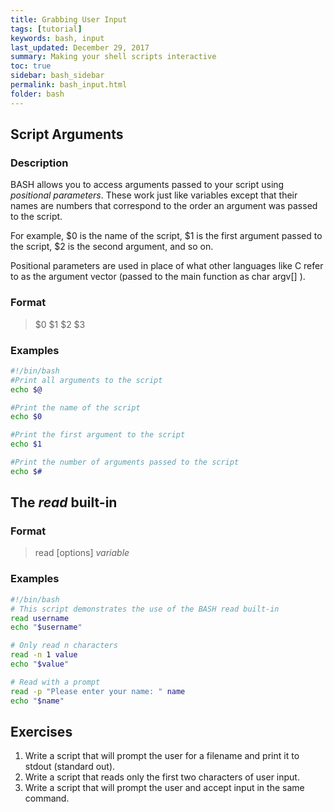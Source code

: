 ```yaml
---
title: Grabbing User Input
tags: [tutorial]
keywords: bash, input
last_updated: December 29, 2017
summary: Making your shell scripts interactive
toc: true
sidebar: bash_sidebar
permalink: bash_input.html
folder: bash
---
```


## Script Arguments

### Description
BASH allows you to access arguments passed to your script using *positional
parameters*.  These work just like variables except that their names are numbers
that correspond to the order an argument was passed to the script.

For example, $0 is the name of the script, $1 is the first argument passed to
the script, $2 is the second argument, and so on.

Positional parameters are used in place of what other languages like C refer to
as the argument vector (passed to the main function as char argv[] ).

### Format

>$0 $1 $2 $3

### Examples

```sh
#!/bin/bash
#Print all arguments to the script
echo $@

#Print the name of the script
echo $0

#Print the first argument to the script
echo $1

#Print the number of arguments passed to the script
echo $#
```

## The *read* built-in

### Format

>read [options] *variable*

### Examples

```sh
#!/bin/bash
# This script demonstrates the use of the BASH read built-in
read username
echo "$username"

# Only read n characters
read -n 1 value
echo "$value"

# Read with a prompt
read -p "Please enter your name: " name
echo "$name"
```

## Exercises

1. Write a script that will prompt the user for a filename and print it to stdout (standard out).
2. Write a script that reads only the first two characters of user input.
3. Write a script that will prompt the user and accept input in the same command.
